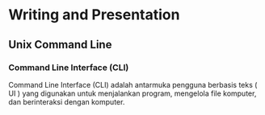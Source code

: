 # Writing and Presentation
## Unix Command Line
### Command Line Interface (CLI)
Command Line Interface (CLI) adalah antarmuka pengguna berbasis teks ( UI ) yang digunakan untuk menjalankan program, mengelola file komputer, dan berinteraksi dengan komputer.
